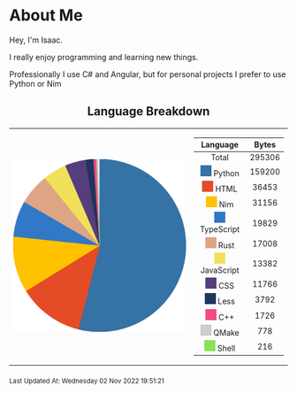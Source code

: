 # About Me

Hey, I'm Isaac.

I really enjoy programming and learning new things.

Professionally I use C# and Angular,
but for personal projects I prefer to use Python or Nim

<span align="center">

## Language Breakdown

</span>

<foreignObject>
<body xmlns="http://www.w3.org/1999/xhtml">
<table align="center">
<tr>
<td>

![Pie Chart](./assets/PieChart.svg "Pie Chart Detailing used languages")


</td>
<td>

|Language|Bytes|
|:-:|:-:|
|Total|295306|
![Python](./assets/Python.svg) Python|159200|
![HTML](./assets/HTML.svg) HTML|36453|
![Nim](./assets/Nim.svg) Nim|31156|
![TypeScript](./assets/TypeScript.svg) TypeScript|19829|
![Rust](./assets/Rust.svg) Rust|17008|
![JavaScript](./assets/JavaScript.svg) JavaScript|13382|
![CSS](./assets/CSS.svg) CSS|11766|
![Less](./assets/Less.svg) Less|3792|
![C++](./assets/C++.svg) C++|1726|
![QMake](./assets/QMake.svg) QMake|778|
![Shell](./assets/Shell.svg) Shell|216|


</td>
</tr>
</table>
</body>
</foreignObject>

<sub>
Last Updated At:
Wednesday 02 Nov 2022 19:51:21

</sub>